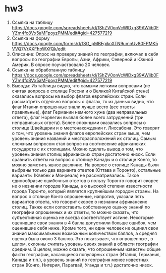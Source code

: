 # hw3
1. Ссылка на таблицу https://docs.google.com/spreadsheets/d/1ShZV0onVcWlDxg39AWiib0FYZm4fc8Vx5aMFpoyzPMM/edit#gid=427577219
2. Ссылка на форму https://docs.google.com/forms/d/1SG_pMBFgjkoXTN9umnUv80FPMK5VVQ7VrXXFhpWXfQk/edit
3. Описание: Опрос на проверку знаний по географии, включал в себя вопросы по географии Европы, Азии, Африки, Северной и Южной Америк. В опросе поучаствовало 20 человек.
4. Ссылка на обработанную таблицу https://docs.google.com/spreadsheets/d/1ShZV0onVcWlDxg39AWiib0FYZm4fc8Vx5aMFpoyzPMM/edit#gid=427577219
5. Выводы: 
Из таблицы видно, что самыми легкими вопросами (не считая вопроса о столице России и о Великой Китайской стене) оказались вопросы на выбор флагов европейских стран. Если рассмотреть отдельно вопросы о флагах, то из данных видно, что флаг Италии опрошенные знали лучше всего (все ответы правильные), флаг Германии немного хуже (два неправильных ответа), флаг Норвегии вызвал более всего затруднений (три неправильных ответа). Более сложными оказались вопросы о столице Швейцарии и о местонахождении г. Лиссабона. Это говорит о том, что уровень знания флагов европейских стран выше, чем уровень знания названий и месторасположений их столиц. Самым сложным вопросом стал вопрос на соотнесение африканских государств с их столицами. Можно сделать вывод о том, что уровень знания столиц африканских стран достаточно низок. Если сравнить ответы на вопрос о столице Канады и о столице Конго, то можно заметить явное различие. На вопрос о столице Канады были выбраны только два варианта ответов (Оттава и Торонто), остальные варианты (Квебек и Монреаль) не рассматривались. Такое единообразие ошибочных ответов в пользу Торонто говорит скорее не о незнании городов Канады, а о высокой степени известности города Торонто, который является крупнейшим городом страны. На вопрос о столице Конго опрошенные, напротив, указали пять вариантов ответа, что говорит скорее о незнании африканских столиц. Также если сопоставить собственную оценку знаний по географии опрошенных и их ответы, то можно сказать, что субъективная оценка не всегда соответствует истине. Некоторые оценившие свои знания в 4 балла допустиили больше ошибок, чем оценившие себя ниже. Кроме того, ни один человек не оцинил свои знания максимальным возможным количеством баллов, а средняя оценка была около 3 баллов. Это показывает, что опрошенные , в целом, склонны считать уровень своих знаний в области географии средним. В целом, можно сказать, что опрошенным известны общие факты географии, касающиеся популярных стран (Италия, Германия, Канада и т.п.), а уровень знаний по география менее известных стран (Конго, Нигерия, Парагвай, Уганда и т.п.) достаточно низок.

